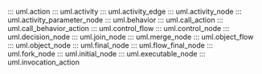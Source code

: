 ::: uml.action
::: uml.activity
::: uml.activity_edge
::: uml.activity_node
::: uml.activity_parameter_node
::: uml.behavior
::: uml.call_action
::: uml.call_behavior_action
::: uml.control_flow
::: uml.control_node
::: uml.decision_node
::: uml.join_node
::: uml.merge_node
::: uml.object_flow
::: uml.object_node
::: uml.final_node
::: uml.flow_final_node
::: uml.fork_node
::: uml.initial_node
::: uml.executable_node
::: uml.invocation_action